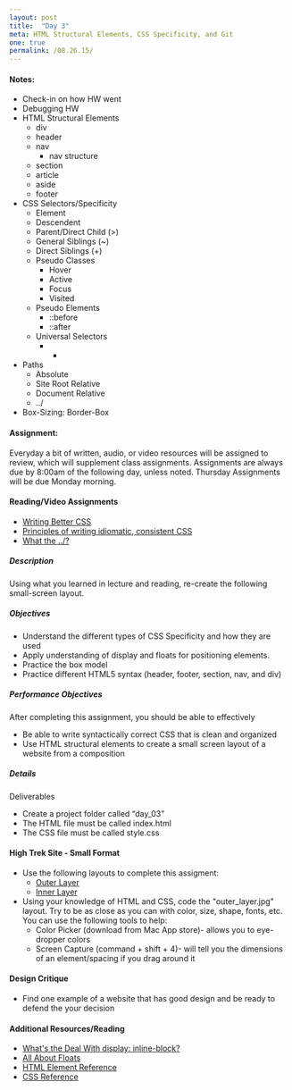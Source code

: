 ```yaml
---
layout: post
title:  "Day 3"
meta: HTML Structural Elements, CSS Specificity, and Git
one: true
permalink: /08.26.15/
---
```

#### Notes:
- Check-in on how HW went
- Debugging HW
- HTML Structural Elements
    + div
    + header
    + nav
        * nav structure
    + section
    + article
    + aside
    + footer
- CSS Selectors/Specificity
    + Element
    + Descendent 
    + Parent/Direct Child (>)
    + General Siblings (~)
    + Direct Siblings (+)
    + Pseudo Classes
        * Hover
        * Active
        * Focus
        * Visited
    + Pseudo Elements
        * ::before
        * ::after
    + Universal Selectors
        * *
- Paths
    + Absolute
    + Site Root Relative
    + Document Relative
    + ../
- Box-Sizing: Border-Box

#### Assignment:
Everyday a bit of written, audio, or video resources will be assigned to review, which will supplement class assignments. Assignments are always due by 8:00am of the following day, unless noted. Thursday Assignments will be due Monday morning.

#### Reading/Video Assignments
- [Writing Better CSS](http://adamkaplan.me/blog/write-better-css/)
- [Principles of writing idiomatic, consistent CSS](https://github.com/necolas/idiomatic-css)
- [What the ../?](http://900dpi.com/blog/Learn-HTML/What-the-Everything-you-ever-wanted-to-know-about-paths-on-the-web)

##### Description
Using what you learned in lecture and reading, re-create the following small-screen layout.  

##### Objectives
- Understand the different types of CSS Specificity and how they are used
- Apply understanding of display and floats for positioning elements.
- Practice the box model
- Practice different HTML5 syntax (header, footer, section, nav, and div)

##### Performance Objectives
After completing this assignment, you should be able to effectively 

- Be able to write syntactically correct CSS that is clean and organized
- Use HTML structural elements to create a small screen layout of a website from a composition

##### Details

Deliverables
- Create a project folder called “day_03”
- The HTML file must be called index.html
- The CSS file must be called style.css

#### High Trek Site - Small Format 
- Use the following layouts to complete this assigment:
    + [Outer Layer](/assets/8.26.15/high-trek/outer_layer.jpg)
    + [Inner Layer](/assets/8.26.15/high-trek/inner_layer.jpg)
- Using your knowledge of HTML and CSS, code the "outer_layer.jpg" layout.  Try to be as close as you can with color, size, shape, fonts, etc. You can use the following tools to help:
    + Color Picker (download from Mac App store)- allows you to eye-dropper colors
    + Screen Capture (command + shift + 4)- will tell you the dimensions of an element/spacing if you drag around it

#### Design Critique
- Find one example of a website that has good design and be ready to defend the your decision

#### Additional Resources/Reading
- [What's the Deal With display: inline-block?](http://designshack.net/articles/css/whats-the-deal-with-display-inline-block/)
- [All About Floats](https://css-tricks.com/all-about-floats/)
- [HTML Element Reference](https://developer.mozilla.org/en-US/docs/Web/HTML/Element)
- [CSS Reference](https://developer.mozilla.org/en-US/docs/Web/CSS/Reference)
